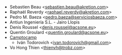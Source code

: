 - Sebastien Beau \<<sebastien.beau@akretion.com>\>
- Raphaël Reverdy \<<raphael.reverdy@akretion.com>\>
- Pedro M. Baeza \<<pedro.baeza@serviciosbaeza.com>\>
- Antiun Ingeniería S.L. - Jairo Llopis
- Denis Roussel \<<denis.roussel@acsone.eu>\>
- Quentin Groulard \<<quentin.groulard@acsone.eu>\>
- [Camptocamp](https://www.camptocamp.com)
  - Iván Todorovich \<<ivan.todorovich@gmail.com>\>
- Vo Hong Thien \<<thienvh@trobz.com>\>
